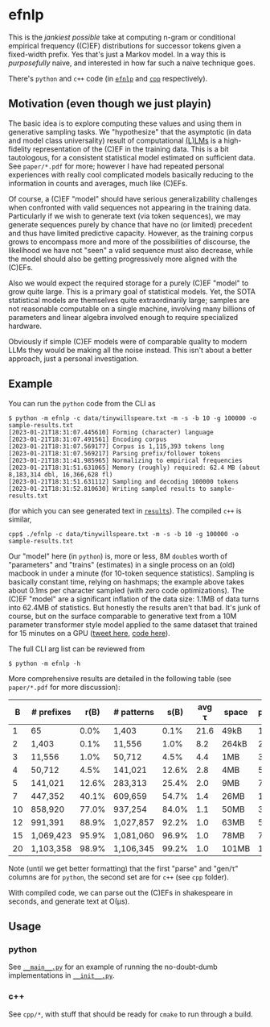 # efnlp

This is the _jankiest possible_ take at computing n-gram or conditional empirical frequency ((C)EF) distributions for successor tokens given a fixed-width prefix. Yes that's just a Markov model. In a way this is _purposefully_ naive, and interested in how far such a naive technique goes. 

There's `python` and `c++` code (in [`efnlp`](/efnlp) and [`cpp`](/cpp) respectively). 

## Motivation (even though we just playin)

The basic idea is to explore computing these values and using them in generative sampling tasks. We "hypothesize" that the asymptotic (in data and model class universality) result of computational [(L)LMs](https://en.wikipedia.org/wiki/Language_model) is a high-fidelity representation of the (C)EF in the training data. This is a bit tautologous, for a consistent statistical model estimated on sufficient data. See `paper/*.pdf` for more; however I have had repeated personal experiences with really cool complicated models basically reducing to the information in counts and averages, much like (C)EFs. 

Of course, a (C)EF "model" should have serious generalizability challenges when confronted with valid sequences not appearing in the training data. Particularly if we wish to generate text (via token sequences), we may generate sequences purely by chance that have no (or limited) precedent and thus have limited predictive capacity. However, as the training corpus grows to encompass more and more of the possibilities of discourse, the likelihood we have not "seen" a valid sequence must also decrease, while the model should also be getting progressively more aligned with the (C)EFs. 

Also we would expect the required storage for a purely (C)EF "model" to grow quite large. This is a primary goal of statistical models. Yet, the SOTA statistical models are themselves quite extraordinarily large; samples are not reasonable computable on a single machine, involving many billions of parameters and linear algebra involved enough to require specialized hardware. 

Obviously if simple (C)EF models were of comparable quality to modern LLMs they would be making all the noise instead. This isn't about a better approach, just a personal investigation. 

## Example 

You can run the `python` code from the CLI as
```shell
$ python -m efnlp -c data/tinywillspeare.txt -m -s -b 10 -g 100000 -o sample-results.txt
[2023-01-21T18:31:07.445610] Forming (character) language
[2023-01-21T18:31:07.491561] Encoding corpus
[2023-01-21T18:31:07.569177] Corpus is 1,115,393 tokens long
[2023-01-21T18:31:07.569217] Parsing prefix/follower tokens
[2023-01-21T18:31:41.985965] Normalizing to empirical frequencies
[2023-01-21T18:31:51.631065] Memory (roughly) required: 62.4 MB (about 8,183,314 dbl, 16,366,628 fl)
[2023-01-21T18:31:51.631112] Sampling and decoding 100000 tokens
[2023-01-21T18:31:52.810630] Writing sampled results to sample-results.txt
```
(for which you can see generated text in [`results`](/sample-results.txt)). The compiled `c++` is similar, 
```shell
cpp$ ./efnlp -c data/tinywillspeare.txt -m -s -b 10 -g 100000 -o sample-results.txt
```

Our "model" here (in `python`) is, more or less, 8M `double`s worth of "parameters" and "trains" (estimates) in a single process on an (old) macbook in under a minute (for 10-token sequence statistics). Sampling is basically constant time, relying on hashmaps; the example above takes about 0.1ms per character sampled (with zero code optimizations). The (C)EF "model" are a significant inflation of the data size: 1.1MB of data turns into 62.4MB of statistics. But honestly the results aren't that bad. It's junk of course, but on the surface comparable to generative text from a 10M parameter transformer style model applied to the same dataset that trained for 15 minutes on a GPU ([tweet here](https://twitter.com/karpathy/status/1615400286293753856?cxt=HHwWgIDUqY2Ah-ssAAAA), [code here](https://github.com/karpathy/nanoGPT)). 

The full CLI arg list can be reviewed from
```shell
$ python -m efnlp -h
```

More comprehensive results are detailed in the following table (see `paper/*.pdf` for more discussion): 

| B | \# prefixes | r(B) | \# patterns | s(B) | avg &tau; | space | parse | gen/&tau; | parse | gen/&tau; |
| --- | --- | --- | --- | --- | --- | --- | --- | --- | --- | --- |
| 1 | 65 | 0.0\% | 1,403 | 0.1\% | 21.6 | 49kB | 1s | 0.3ms | 51ms | 0.1&mu;s |
| 2 | 1,403 | 0.1\% | 11,556 | 1.0\% | 8.2 | 264kB | 2s | 0.3ms | 151ms | 0.1&mu;s |
| 3 | 11,556 | 1.0\% | 50,712 | 4.5\% | 4.4 | 1MB | 3s | 0.4ms | 297ms | 0.4&mu;s |
| 4 | 50,712 | 4.5\% | 141,021 | 12.6\% | 2.8 | 4MB | 5s | 0.5ms | 561ms | 0.4&mu;s |
| 5 | 141,021 | 12.6\% | 283,313 | 25.4\% | 2.0 | 9MB | 7s | 0.6ms | 1.2s | 0.5&mu;s |
| 7 | 447,352 | 40.1\% | 609,659 | 54.7\% | 1.4 | 26MB | 16s | 0.9ms | 1.8s | 0.8&mu;s |
| 10 | 858,920 | 77.0\% | 937,254 | 84.0\% | 1.1 | 50MB | 35s | 1.0ms | 3.4s | 1.1&mu;s |
| 12 | 991,391 | 88.9\% | 1,027,857 | 92.2\% | 1.0 | 63MB | 51s | 1.2ms | 4.1s | 1.2&mu;s |
| 15 | 1,069,423 | 95.9\% | 1,081,060 | 96.9\% | 1.0 | 78MB | 74s | 3.0ms | 5.4s | 1.4&mu;s |
| 20 | 1,103,358 | 98.9\% | 1,106,345 | 99.2\% | 1.0 | 101MB | 144s | 13.8ms | 7.8s | 1.5&mu;s |

Note (until we get better formatting) that the first "parse" and "gen/&tau;" columns are for `python`, the second set are for `c++` (see `cpp` folder). 

With compiled code, we can parse out the (C)EFs in shakespeare in seconds, and generate text at O(&mu;s). 

## Usage

### python

See [`__main__.py`](/efnlp/__main__.py) for an example of running the no-doubt-dumb implementations in [`__init__.py`](/efnlp/__init__.py). 

### c++

See `cpp/*`, with stuff that should be ready for `cmake` to run through a build. 
